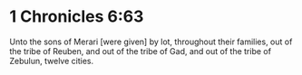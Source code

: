 # 1 Chronicles 6:63

Unto the sons of Merari [were given] by lot, throughout their families, out of the tribe of Reuben, and out of the tribe of Gad, and out of the tribe of Zebulun, twelve cities.